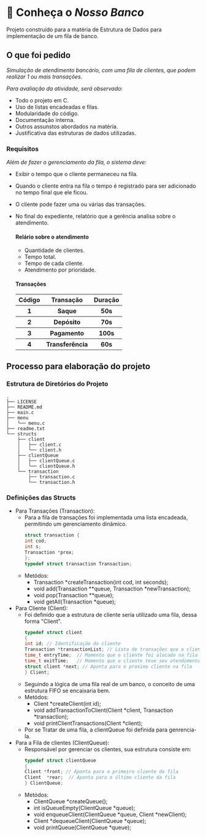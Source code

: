 # 🫰 Conheça o _Nosso Banco_
Projeto construído para a matéria de Estrutura de Dados para implementação de um fila de banco.

## O que foi pedido
_Simulação de atendimento bancário, com uma fila de clientes, que podem realizar 1 ou mais transações._

_Para avaliação da atividade, será observado:_
- Todo o projeto em C.
- Uso de listas encadeadas e filas.
- Modularidade do código.
- Documentação interna.
- Outros assunstos abordados na matéria.
- Justificativa das estruturas de dados utilizadas.

### Requisitos
_Além de fazer o gerenciamento da fila, o sistema deve:_

- Exibir o tempo que o cliente permaneceu na fila.
- Quando o cliente entra na fila o tempo é registrado para ser adicionado no tempo final que ele ficou.
- O cliente pode fazer uma ou várias das transações.
- No final do expediente, relatório que a gerência analisa sobre o atendimento.
  
  #### Relário sobre o atendimento
    - Quantidade de clientes.
    - Tempo total.
    - Tempo de cada cliente.
    - Atendimento por prioridade.

  #### Transações

  <table>
  <tr>
  <th>Código</th>
  <th>Transação</th> 
  <th>Duração</th> 
  </tr>
  <tr>
  <th>1</th>
  <th>Saque</th> 
  <th>50s</th> 
  </tr>
  <tr>
  <th>2</th>
  <th>Depósito</th> 
  <th>70s</th> 
  </tr>
  <tr>
  <th>3</th>
  <th>Pagamento</th> 
  <th>100s</th> 
  </tr>
  <tr>
  <th>4</th>
  <th>Transferência</th> 
  <th>60s</th> 
  </tr>
  </table>

## Processo para elaboração do projeto

### Estrutura de Diretórios do Projeto

```shell
.
├── LICENSE
├── README.md
├── main.c
├── menu
│   └── menu.c
├── readme.txt
└── structs
    ├── client
    │   ├── client.c
    │   └── client.h
    ├── clientQueue
    │   ├── clientQueue.c
    │   └── clientQueue.h
    └── transaction
        ├── transaction.c
        └── transaction.h
```

### Definições das Structs

- Para Transações (Transaction):
  - Para a fila de transações foi implementada uma lista encadeada, permitindo um gerenciamento dinâmico.
    ```C
    struct transaction {
    int cod;
    int s;
    Transaction *prox;
    };
    typedef struct transaction Transaction;
    ```
  - Metódos:
    - Transaction *createTransaction(int cod, int seconds);
    - void add(Transaction **queue, Transaction *newTransaction);
    - void pop(Transaction **queue);
    - void getAll(Transaction *queue);
- Para Cliente (Client):
  - Foi definido que a estrutura de cliente seria utilizado uma fila, dessa forma "Client".
    ```C
    typedef struct client
    {
    int id; // Identificação do cliente
    Transaction *transactionList; // Lista de transações que o cliente irá realizar
    time_t entryTime;  // Momento que o cliente foi alocado na fila
    time_t exitTime;   // Momento que o cliente teve seu atendimento finalizado
    struct client *next; // Aponta para o proximo cliente na fila 
    } Client;
    ```
  - Seguindo a lógica de uma fila real de um banco, o conceito de uma estrutura FIFO se encaixaria bem.
  - Metódos:
    - Client *createClient(int id);
    - void addTransactionToClient(Client *client, Transaction *transaction);
    - void printClientTransactions(Client *client);
  - Por se Tratar de uma fila, a clientQueue foi definida para genrencia-la.
- Para a Fila de clientes (ClientQueue):
  - Responsável por gerenciar os clientes, sua estrutura consiste em:
    ```C
    typedef struct clientQueue
    {
    Client *front; // Aponta para o primeiro cliente da fila
    Client  *rear;  // Aponta para o último cliente da fila
    } ClientQueue;
     ```
  - Metódos:
    - ClientQueue *createQueue();
    - int isQueueEmpty(ClientQueue *queue);
    - void enqueueClient(ClientQueue *queue, Client *newClient);
    - Client *dequeueClient(ClientQueue *queue);
    - void printQueue(ClientQueue *queue);
    
   

